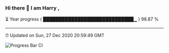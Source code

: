 ### Hi there 👋 I am Harry , 

⏳ Year progress { █████████████████████████████▁ } 98.87 %

---

⏰ Updated on Sun, 27 Dec 2020 20:59:49 GMT

![Progress Bar CI](https://github.com/duykhang68/duykhang68/workflows/Progress%20Bar%20CI/badge.svg)
